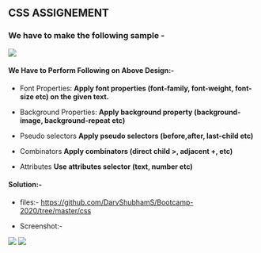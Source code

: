 ## CSS ASSIGNEMENT

### We have to make the following sample - 

<img src="https://github.com/DarvShubhamS/Bootcamp-2020/blob/master/css/screenshots/exercise_sample.JPG" />

#### We Have to Perform Following on Above Design:-

* Font Properties:
  **Apply font properties (font-family, font-weight, font-size etc) on the given text.**

* Background Properties:
  **Apply background property (background-image, background-repeat etc)**

* Pseudo selectors
  **Apply pseudo selectors (before,after, last-child etc)**

* Combinators
  **Apply combinators (direct child >, adjacent +,  etc)**

* Attributes
  **Use attributes selector (text, number etc)**
  
  
#### Solution:-

* files:- https://github.com/DarvShubhamS/Bootcamp-2020/tree/master/css

* Screenshot:- 

<img src="https://github.com/DarvShubhamS/Bootcamp-2020/blob/master/css/screenshots/ss1.JPG">

<img src="https://github.com/DarvShubhamS/Bootcamp-2020/blob/master/css/screenshots/ss2.JPG">

